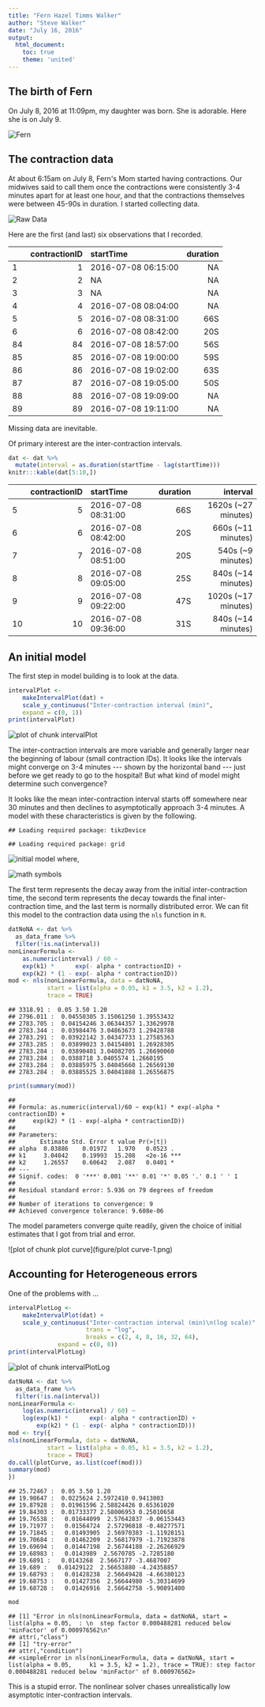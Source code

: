 ```yaml
---
title: "Fern Hazel Timms Walker"
author: "Steve Walker"
date: "July 16, 2016"
output: 
  html_document:
    toc: true
    theme: 'united'
---
```




## The birth of Fern

On July 8, 2016 at 11:09pm, my daughter was born.  She is adorable.
Here she is on July 9.

![Fern](photos/FernWalker.png)

## The contraction data

At about 6:15am on July 8, Fern's Mom started having contractions.
Our midwives said to call them once the contractions were consistently
3-4 minutes apart for at least one hour, and that the contractions
themselves were between 45-90s in duration.  I started collecting
data.

![Raw Data](photos/rawData.png)

Here are the first (and last) six observations that I recorded.


|   | contractionID|startTime           | duration|
|:--|-------------:|:-------------------|--------:|
|1  |             1|2016-07-08 06:15:00 |       NA|
|2  |             2|NA                  |       NA|
|3  |             3|NA                  |       NA|
|4  |             4|2016-07-08 08:04:00 |       NA|
|5  |             5|2016-07-08 08:31:00 |      66S|
|6  |             6|2016-07-08 08:42:00 |      20S|
|84 |            84|2016-07-08 18:57:00 |      56S|
|85 |            85|2016-07-08 19:00:00 |      59S|
|86 |            86|2016-07-08 19:02:00 |      63S|
|87 |            87|2016-07-08 19:05:00 |      50S|
|88 |            88|2016-07-08 19:09:00 |       NA|
|89 |            89|2016-07-08 19:11:00 |       NA|

Missing data are inevitable.

Of primary interest are the inter-contraction intervals.

```r
dat <- dat %>%
  mutate(interval = as.duration(startTime - lag(startTime)))
knitr:::kable(dat[5:10,])
```



|   | contractionID|startTime           | duration|            interval|
|:--|-------------:|:-------------------|--------:|-------------------:|
|5  |             5|2016-07-08 08:31:00 |      66S| 1620s (~27 minutes)|
|6  |             6|2016-07-08 08:42:00 |      20S|  660s (~11 minutes)|
|7  |             7|2016-07-08 08:51:00 |      20S|   540s (~9 minutes)|
|8  |             8|2016-07-08 09:05:00 |      25S|  840s (~14 minutes)|
|9  |             9|2016-07-08 09:22:00 |      47S| 1020s (~17 minutes)|
|10 |            10|2016-07-08 09:36:00 |      31S|  840s (~14 minutes)|
## An initial model

The first step in model building is to look at the data.


```r
intervalPlot <-
    makeIntervalPlot(dat) +
    scale_y_continuous("Inter-contraction interval (min)",
    expand = c(0, 1))
print(intervalPlot)
```

![plot of chunk intervalPlot](figure/intervalPlot-1.png)

The inter-contraction intervals are more variable and generally larger
near the beginning of labour (small contraction IDs).  It looks like
the intervals might converge on 3-4 minutes --- shown by the
horizontal band --- just before we get ready to go to the hospital!
But what kind of model might determine such convergence?

It looks like the mean inter-contraction interval starts off somewhere
near 30 minutes and then declines to asymptotically approach 3-4
minutes.  A model with these characteristics is given by the
following.


```
## Loading required package: tikzDevice
```

```
## Loading required package: grid
```
![initial model](math/initialModel.png)
where,

![math symbols](math/mathSymbols.png)

The first term represents the decay away from the initial
inter-contraction time, the second term represents the decay towards
the final inter-contraction time, and the last term is normally
distributed error.  We can fit this model to the contraction data
using the `nls` function in `R`.

```r
datNoNA <- dat %>%
  as_data_frame %>%
  filter(!is.na(interval))
nonLinearFormula <- 
    as.numeric(interval) / 60 ~
    exp(k1) *      exp(- alpha * contractionID) + 
    exp(k2) * (1 - exp(- alpha * contractionID))
mod <- nls(nonLinearFormula, data = datNoNA, 
           start = list(alpha = 0.05, k1 = 3.5, k2 = 1.2),
           trace = TRUE)
```

```
## 3318.91 :  0.05 3.50 1.20
## 2796.011 :  0.04550305 3.15061250 1.39553432
## 2783.705 :  0.04154246 3.06344357 1.33629978
## 2783.344 :  0.03984476 3.04863673 1.29428788
## 2783.291 :  0.03922142 3.04347733 1.27585363
## 2783.285 :  0.03899023 3.04154801 1.26928305
## 2783.284 :  0.03890401 3.04082705 1.26690060
## 2783.284 :  0.0388718 3.0405574 1.2660195
## 2783.284 :  0.03885975 3.04045660 1.26569130
## 2783.284 :  0.03885525 3.04041888 1.26556875
```

```r
print(summary(mod))
```

```
## 
## Formula: as.numeric(interval)/60 ~ exp(k1) * exp(-alpha * contractionID) + 
##     exp(k2) * (1 - exp(-alpha * contractionID))
## 
## Parameters:
##       Estimate Std. Error t value Pr(>|t|)    
## alpha  0.03886    0.01972   1.970   0.0523 .  
## k1     3.04042    0.19993  15.208   <2e-16 ***
## k2     1.26557    0.60642   2.087   0.0401 *  
## ---
## Signif. codes:  0 '***' 0.001 '**' 0.01 '*' 0.05 '.' 0.1 ' ' 1
## 
## Residual standard error: 5.936 on 79 degrees of freedom
## 
## Number of iterations to convergence: 9 
## Achieved convergence tolerance: 9.608e-06
```

The model parameters converge quite readily, given the choice of
initial estimates that I got from trial and error.



![plot of chunk plot curve](figure/plot curve-1.png)

## Accounting for Heterogeneous errors

One of the problems with ...


```r
intervalPlotLog <-
	makeIntervalPlot(dat) +
	scale_y_continuous("Inter-contraction interval (min)\n(log scale)",
                      trans = "log", 
                      breaks = c(2, 4, 8, 16, 32, 64),
		      expand = c(0, 0))
print(intervalPlotLog)
```

![plot of chunk intervalPlotLog](figure/intervalPlotLog-1.png)


```r
datNoNA <- dat %>%
  as_data_frame %>%
  filter(!is.na(interval))
nonLinearFormula <- 
    log(as.numeric(interval) / 60) ~
    log(exp(k1) *      exp(- alpha * contractionID) + 
        exp(k2) * (1 - exp(- alpha * contractionID)))
mod <- try({
nls(nonLinearFormula, data = datNoNA, 
           start = list(alpha = 0.05, k1 = 3.5, k2 = 1.2),
           trace = TRUE)
do.call(plotCurve, as.list(coef(mod)))
summary(mod)
})
```

```
## 25.72467 :  0.05 3.50 1.20
## 19.98647 :  0.0225624 2.5972410 0.9413003
## 19.87928 :  0.01961596 2.58824426 0.65361020
## 19.84303 :  0.01733377 2.58006953 0.25010658
## 19.76538 :   0.01644099  2.57642837 -0.06153443
## 19.71977 :   0.01564724  2.57296818 -0.48277571
## 19.71845 :   0.01493905  2.56970383 -1.11928151
## 19.70684 :   0.01462209  2.56817979 -1.71923878
## 19.69694 :   0.01447198  2.56744188 -2.26266929
## 19.68983 :   0.0143989  2.5670785 -2.7285180
## 19.6891 :   0.0143268  2.5667177 -3.4687007
## 19.689 :   0.01429122  2.56653880 -4.24358857
## 19.68793 :   0.01428238  2.56649428 -4.66380123
## 19.68753 :   0.01427356  2.56644980 -5.30314699
## 19.68728 :   0.01426916  2.56642758 -5.90891400
```

```r
mod
```

```
## [1] "Error in nls(nonLinearFormula, data = datNoNA, start = list(alpha = 0.05,  : \n  step factor 0.000488281 reduced below 'minFactor' of 0.000976562\n"
## attr(,"class")
## [1] "try-error"
## attr(,"condition")
## <simpleError in nls(nonLinearFormula, data = datNoNA, start = list(alpha = 0.05,     k1 = 3.5, k2 = 1.2), trace = TRUE): step factor 0.000488281 reduced below 'minFactor' of 0.000976562>
```

This is a stupid error.  The nonlinear solver chases unrealistically
low asymptotic inter-contraction intervals.
